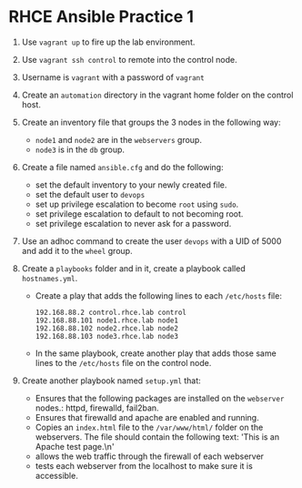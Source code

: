 # RHCE Ansible Practice 1

1. Use `vagrant up` to fire up the lab environment.
2. Use `vagrant ssh control` to remote into the control node.
3. Username is `vagrant` with a password of `vagrant`
4. Create an `automation` directory in the vagrant home folder on the control host.

5. Create an inventory file that groups the 3 nodes in the following way:
    - `node1` and `node2` are in the `webservers` group.
    - `node3` is in the `db` group.

6. Create a file named `ansible.cfg` and do the following:
    - set the default inventory to your newly created file.
    - set the default user to `devops`
    - set up privilege escalation to become `root` using `sudo`.
    - set privilege escalation to default to not becoming root.
    - set privilege escalation to never ask for a password.

7. Use an adhoc command to create the user `devops` with a UID of 5000 and add it to the `wheel` group.

8. Create a `playbooks` folder and in it, create a playbook called `hostnames.yml`. 
    - Create a play that adds the following lines to each `/etc/hosts` file:
        ```
        192.168.88.2 control.rhce.lab control
        192.168.88.101 node1.rhce.lab node1
        192.168.88.102 node2.rhce.lab node2
        192.168.88.103 node3.rhce.lab node3
        ```
    - In the same playbook, create another play that adds those same lines to the `/etc/hosts` file on the control node.

9. Create another playbook named `setup.yml` that:
    - Ensures that the following packages are installed on the `webserver` nodes.: httpd, firewalld, fail2ban.
    - Ensures that firewalld and apache are enabled and running. 
    - Copies an `index.html` file to the `/var/www/html/` folder on the webservers. The file should contain the following text: 'This is an Apache test page.\n'
    - allows the web traffic through the firewall of each webserver
    - tests each webserver from the localhost to make sure it is accessible.

